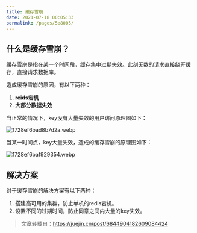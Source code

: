 ```yaml
---
title: 缓存雪崩
date: 2021-07-18 00:05:33
permalink: /pages/5e8005/
---
```


## 什么是缓存雪崩？

缓存雪崩是指在某一个时间段，缓存集中过期失效。此刻无数的请求直接绕开缓存，直接请求数据库。

造成缓存雪崩的原因，有以下两种：

1. **reids宕机**
2. **大部分数据失效**

当正常的情况下，key没有大量失效的用户访问原理图如下：

![1728ef6bad8b7d2a.webp](https://pan.layne666.cn/images/2021/07/18/lgX0ODawIi.jpg)

当某一时间点，key大量失效，造成的缓存雪崩的原理图如下：

![1728ef6baf929354.webp](https://pan.layne666.cn/images/2021/07/18/aHWTrrjf7C.jpg)

## 解决方案

对于缓存雪崩的解决方案有以下两种：

1. 搭建高可用的集群，防止单机的redis宕机。
2. 设置不同的过期时间，防止同意之间内大量的key失效。

> 文章转载自：https://juejin.cn/post/6844904182609084424